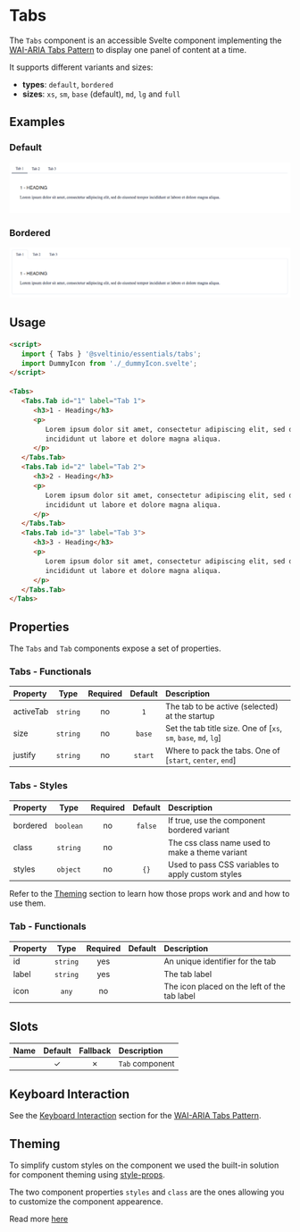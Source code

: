 # Tabs

The `Tabs` component is an accessible Svelte component implementing the [WAI-ARIA Tabs Pattern] to display one panel of content at a time.

It supports different variants and sizes:

- **types**: `default`, `bordered`
- **sizes**: `xs`, `sm`, `base` (default), `md`, `lg` and `full`

## Examples

### Default

<img src="./assets/images/default.png" alt="Tabs - Default Styles" />

### Bordered

<img src="./assets/images/bordered.png" alt="Tabs - Default Styles" />

## Usage

```html
<script>
   import { Tabs } '@sveltinio/essentials/tabs';
   import DummyIcon from './_dummyIcon.svelte';
</script>

<Tabs>
   <Tabs.Tab id="1" label="Tab 1">
      <h3>1 - Heading</h3>
      <p>
         Lorem ipsum dolor sit amet, consectetur adipiscing elit, sed do eiusmod tempor
         incididunt ut labore et dolore magna aliqua.
      </p>
   </Tabs.Tab>
   <Tabs.Tab id="2" label="Tab 2">
      <h3>2 - Heading</h3>
      <p>
         Lorem ipsum dolor sit amet, consectetur adipiscing elit, sed do eiusmod tempor
         incididunt ut labore et dolore magna aliqua.
      </p>
   </Tabs.Tab>
   <Tabs.Tab id="3" label="Tab 3">
      <h3>3 - Heading</h3>
      <p>
         Lorem ipsum dolor sit amet, consectetur adipiscing elit, sed do eiusmod tempor
         incididunt ut labore et dolore magna aliqua.
      </p>
   </Tabs.Tab>
</Tabs>
```

## Properties

The `Tabs` and `Tab` components expose a set of properties.

### Tabs - Functionals

| Property  | Type     | Required | Default | Description                                                     |
| :-------- | :------: | :------: | :-----: | :-------------------------------------------------------------- |
| activeTab | `string` |    no    | `1`     | The tab to be active (selected) at the startup                  |
| size      | `string` |    no    | `base`  | Set the tab title size. One of [`xs`, `sm`, `base`, `md`, `lg`] |
| justify   | `string` |    no    | `start` | Where to pack the tabs. One of [`start`, `center`, `end`]       |

### Tabs - Styles

| Property | Type      | Required | Default | Description                                       |
| :------- | :-------: | :------: | :-----: | :------------------------------------------------ |
| bordered | `boolean` |    no    | `false` | If true, use the component bordered variant       |
| class    | `string`  |    no    |         | The css class name used to make a theme variant   |
| styles   | `object`  |    no    | `{}`    | Used to pass CSS variables to apply custom styles |

Refer to the [Theming](#theming) section to learn how those props work and and how to use them.

### Tab - Functionals

| Property | Type      | Required | Default | Description                                  |
| :------- | :-------: | :------: | :-----: | :------------------------------------------- |
| id       | `string`  | yes      |         | An unique identifier for the tab             |
| label    | `string`  | yes      |         | The tab label                                |
| icon     | `any`     | no       |         | The icon placed on the left of the tab label |

## Slots

| Name | Default | Fallback | Description     |
| :--- | :-----: | :------: | :-------------- |
|      | ✓       |    ✗     | `Tab` component |

## Keyboard Interaction

See the [Keyboard Interaction] section for the [WAI-ARIA Tabs Pattern].

## Theming

To simplify custom styles on the component we used the built-in solution for component theming using [style-props].

The two component properties `styles` and `class` are the ones allowing you to customize the component appearence.

Read more [here](./THEMING.md)

<!-- Resources -->
[WAI-ARIA Tabs Pattern]: https://www.w3.org/WAI/ARIA/apg/patterns/tabpanel/
[Keyboard Interaction]: https://www.w3.org/WAI/ARIA/apg/patterns/tabs/#keyboardinteraction
[style-props]: https://svelte.dev/docs#template-syntax-component-directives---style-props
